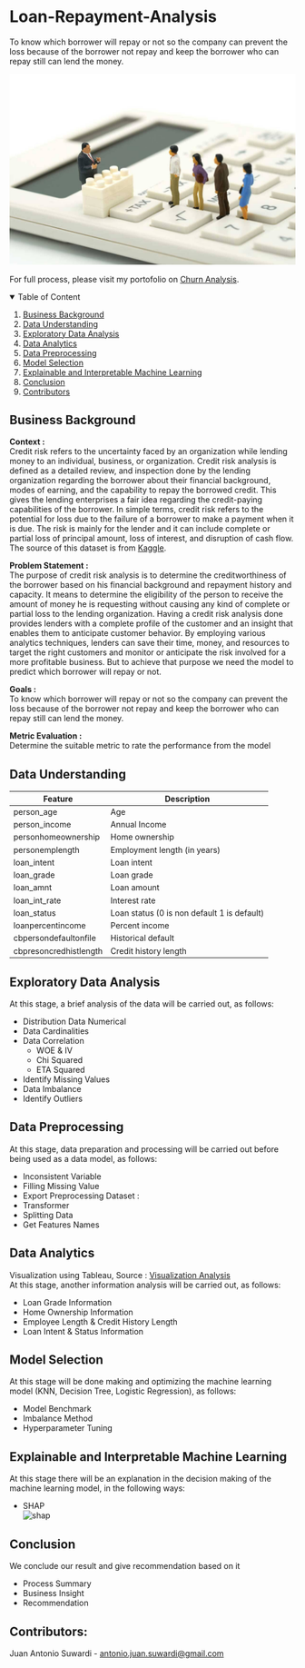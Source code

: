 # Loan-Repayment-Analysis
To know which borrower will repay or not so the company can prevent the loss because of the borrower not repay and keep the borrower who can repay still can lend the money.

![Loan](Loan.jpg)

For full process, please visit my portofolio on <a href="link nya">Churn Analysis</a>.  

<!-- TABLE OF CONTENTS -->
<details open="open">
  <summary>Table of Content</summary>
  <ol>
    <li>
      <a href="#business-background">Business Background</a>
    </li>
    <li>
      <a href="#data-understanding">Data Understanding</a>
    </li>
    <li>
      <a href="#exploratory-data-analysis">Exploratory Data Analysis</a>
    </li>
    <li><a href="#data-analytics">Data Analytics</a></li>
    <li><a href="#data-preprocessing">Data Preprocessing</a></li>
    <li><a href="#model-selection">Model Selection</a></li>
    <li><a href="#explainable-and-interpretable-machine-learning">Explainable and Interpretable Machine Learning</a></li>
    <li><a href="#conclusion">Conclusion</a></li>
    <li><a href="#contributors">Contributors</a></li>
  </ol>
</details>

## Business Background
**Context :**  
Credit risk refers to the uncertainty faced by an organization while lending money to an individual, business, or organization. Credit risk analysis is defined as a detailed review, and inspection done by the lending organization regarding the borrower about their financial background, modes of earning, and the capability to repay the borrowed credit. This gives the lending enterprises a fair idea regarding the credit-paying capabilities of the borrower. In simple terms, credit risk refers to the potential for loss due to the failure of a borrower to make a payment when it is due. The risk is mainly for the lender and it can include complete or partial loss of principal amount, loss of interest, and disruption of cash flow. The source of this dataset is from <a href="https://www.kaggle.com/laotse/credit-risk-dataset">Kaggle</a>.  

**Problem Statement :**  
The purpose of credit risk analysis is to determine the creditworthiness of the borrower based on his financial background and repayment history and capacity. It means to determine the eligibility of the person to receive the amount of money he is requesting without causing any kind of complete or partial loss to the lending organization. Having a credit risk analysis done provides lenders with a complete profile of the customer and an insight that enables them to anticipate customer behavior. By employing various analytics techniques, lenders can save their time, money, and resources to target the right customers and monitor or anticipate the risk involved for a more profitable business. But to achieve that purpose we need the model to predict which borrower will repay or not.

**Goals :**  
To know which borrower will repay or not so the company can prevent the loss because of the borrower not repay and keep the borrower who can repay still can lend the money.

**Metric Evaluation :**    
Determine the suitable metric to rate the performance from the model

## Data Understanding

| Feature      	| Description                                                                                                                                                                                                               	|
|--------------	|---------------------------------------------------------------------------------------------------------------------------------------------------------------------------------------------------------------------------	|
| person_age         	| Age                                                                                                                                                                                                           	|
| person_income      	| Annual Income                                                                                                                                                                                 	|
| personhomeownership    	| Home ownership                                                                                                                                                                               	|
| personemplength          	| Employment length (in years)|
| loan_intent        	| Loan intent                     	|
| loan_grade       	| Loan grade                                             	|
| loan_amnt   	| Loan amount	|
| loan_int_rate        	| Interest rate                      	|
| loan_status         	| Loan status (0 is non default 1 is default)             	|
|loanpercentincome   	| Percent income	|
|cbpersondefaultonfile         	| Historical default                                	|
|cbpresoncredhistlength         	| Credit history length                            |
## Exploratory Data Analysis
At this stage, a brief analysis of the data will be carried out, as follows:
* Distribution Data Numerical
* Data Cardinalities
* Data Correlation
  * WOE & IV
  * Chi Squared
  * ETA Squared 
* Identify Missing Values
* Data Imbalance
* Identify Outliers

## Data Preprocessing
At this stage, data preparation and processing will be carried out before being used as a data model, as follows:
* Inconsistent Variable
* Filling Missing Value
* Export Preprocessing Dataset : 
* Transformer
* Splitting Data
* Get Features Names

## Data Analytics
Visualization using Tableau, Source : <a href="https://public.tableau.com/app/profile/juan1691/viz/LoanRepaymentAnalysis/LoanRepaymentAnalysis?publish=yes">Visualization Analysis</a> <br> 
At this stage, another information analysis will be carried out, as follows:
* Loan Grade Information
* Home Ownership Information
* Employee Length & Credit History Length
* Loan Intent & Status Information

## Model Selection
At this stage will be done making and optimizing the machine learning model (KNN, Decision Tree, Logistic Regression), as follows:
* Model Benchmark
* Imbalance Method
* Hyperparameter Tuning

## Explainable and Interpretable Machine Learning
At this stage there will be an explanation in the decision making of the machine learning model, in the following ways:
* SHAP <br>
![shap](shap.jpg)

## Conclusion 
We conclude our result and give recommendation based on it
* Process Summary
* Business Insight
* Recommendation

## Contributors:
Juan Antonio Suwardi - antonio.juan.suwardi@gmail.com  
